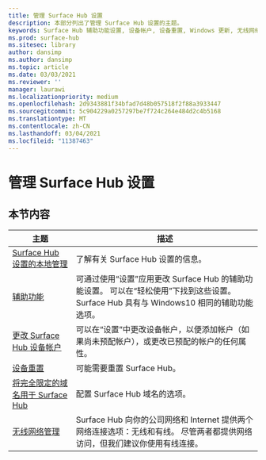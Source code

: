 ```yaml
---
title: 管理 Surface Hub 设置
description: 本部分列出了管理 Surface Hub 设置的主题。
keywords: Surface Hub 辅助功能设置, 设备帐户, 设备重置, Windows 更新, 无线网络管理
ms.prod: surface-hub
ms.sitesec: library
author: dansimp
ms.author: dansimp
ms.topic: article
ms.date: 03/03/2021
ms.reviewer: ''
manager: laurawi
ms.localizationpriority: medium
ms.openlocfilehash: 2d9343881f34bfad7d48b057518f2f88a3933447
ms.sourcegitcommit: 5c904229a0257297be7f724c264e484d2c4b5168
ms.translationtype: MT
ms.contentlocale: zh-CN
ms.lasthandoff: 03/04/2021
ms.locfileid: "11387463"
---
```

# <a name="manage-surface-hub-settings"></a>管理 Surface Hub 设置

## <a name="in-this-section"></a>本节内容

|主题 | 描述|
| ------ | --------------- |
| [Surface Hub 设置的本地管理](local-management-surface-hub-settings.md) | 了解有关 Surface Hub 设置的信息。  |
| [辅助功能](accessibility-surface-hub.md) | 可通过使用“设置”应用更改 Surface Hub 的辅助功能设置。 可以在“轻松使用”下找到这些设置。 Surface Hub 具有与 Windows10 相同的辅助功能选项。|
| [更改 Surface Hub 设备帐户](change-surface-hub-device-account.md) | 可以在“设置”中更改设备帐户，以便添加帐户（如果尚未预配帐户），或更改已预配的帐户的任何属性。|
| [设备重置](device-reset-surface-hub.md) | 可能需要重置 Surface Hub。|
| [将完全限定的域名用于 Surface Hub](use-fully-qualified-domain-name-surface-hub.md) | 配置 Surface Hub 域名的选项。  |
| [无线网络管理](wireless-network-management-for-surface-hub.md) | Surface Hub 向你的公司网络和 Internet 提供两个网络连接选项：无线和有线。 尽管两者都提供网络访问，但我们建议你使用有线连接。 |
